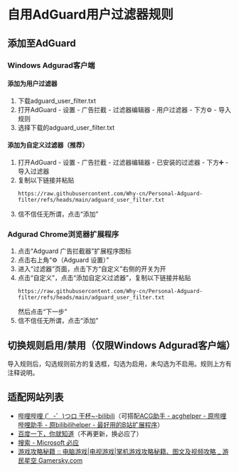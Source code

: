 # 自用AdGuard用户过滤器规则

## 添加至AdGuard

### Windows Adgurad客户端

#### 添加为用户过滤器

1. 下载adguard_user_filter.txt
2. 打开AdGuard - 设置 - 广告拦截 - 过滤器编辑器 - 用户过滤器 - 下方⚙️ - 导入规则
3. 选择下载的adguard_user_filter.txt

#### 添加为自定义过滤器（推荐）

1. 打开AdGuard - 设置 - 广告拦截 - 过滤器编辑器 - 已安装的过滤器 - 下方➕ - 导入过滤器
2. 复制以下链接并粘贴
   ```url
   https://raw.githubusercontent.com/Why-cn/Personal-Adguard-filter/refs/heads/main/adguard_user_filter.txt
   ```
3. 信不信任无所谓，点击“添加”

### Adgurad Chrome浏览器扩展程序

1. 点击“Adguard 广告拦截器”扩展程序图标
2. 点击右上角“⚙️（Adguard 设置）”
3. 进入“过滤器”页面，点击下方“自定义”右侧的开关为开
4. 点击“自定义”，点击“添加自定义过滤器”，复制以下链接并粘贴
   ```url
   https://raw.githubusercontent.com/Why-cn/Personal-Adguard-filter/refs/heads/main/adguard_user_filter.txt
   ```
   然后点击“下一步”
5. 信不信任无所谓，点击“添加”

## 切换规则启用/禁用（仅限Windows Adgurad客户端）
导入规则后，勾选规则前方的复选框，勾选为启用，未勾选为不启用。规则上方有注释说明。

## 适配网站列表
- [哔哩哔哩 (゜-゜)つロ 干杯~-bilibili](https://www.bilibili.com/)（可搭配[ACG助手 - acghelper - 原哔哩哔哩助手 - 原bilibilihelper - 最好用的B站扩展程序](https://acghelper.com/)）
- [百度一下，你就知道](https://www.baidu.com/)（不再更新，换必应了）
- [搜索 - Microsoft 必应](https://www.bing.com/?mkt=zh-CN)
- [游戏攻略秘籍 :: 电脑游戏|电视游戏|掌机游戏攻略秘籍、图文及视频攻略 _ 游民星空 Gamersky.com](https://www.gamersky.com/handbook/)

